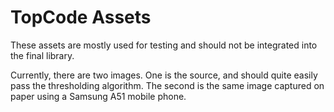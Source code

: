 # TopCode Assets

These assets are mostly used for testing and should not be integrated into the
final library.

Currently, there are two images. One is the source, and should quite easily pass
the thresholding algorithm. The second is the same image captured on paper using
a Samsung A51 mobile phone.
